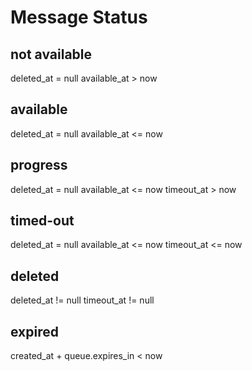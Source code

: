 Message Status
==============

not available
-------------

deleted_at = null
available_at > now


available
---------

deleted_at = null
available_at <= now


progress
--------

deleted_at = null
available_at <= now
timeout_at > now


timed-out
---------

deleted_at = null
available_at <= now
timeout_at <= now


deleted
-------

deleted_at != null
timeout_at != null

expired
-------

created_at + queue.expires_in < now
